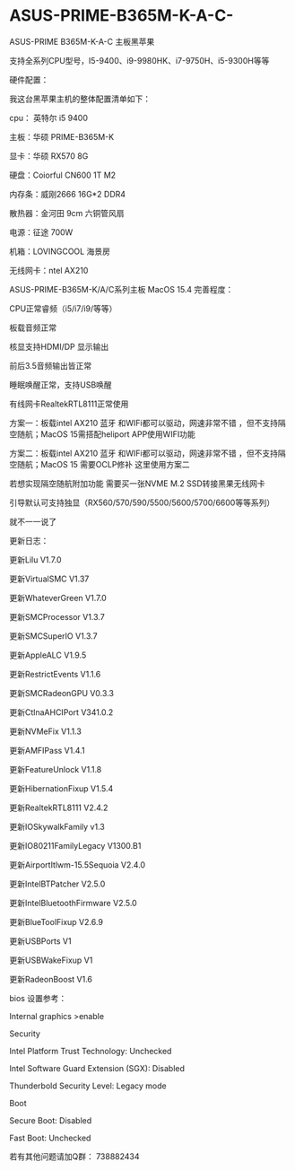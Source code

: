 # ASUS-PRIME-B365M-K-A-C-

ASUS-PRIME B365M-K-A-C 主板黑苹果

支持全系列CPU型号，I5-9400、i9-9980HK、i7-9750H、i5-9300H等等

硬件配置：

我这台黑苹果主机的整体配置清单如下：

cpu： 英特尔 i5 9400

主板：华硕 PRIME-B365M-K

显卡：华硕 RX570 8G

硬盘：Coiorful CN600 1T M2

内存条：威刚2666 16G*2 DDR4

散热器：金河田 9cm 六铜管风扇

电源：征途 700W

机箱：LOVINGCOOL 海景房

无线网卡：ntel AX210

ASUS-PRIME-B365M-K/A/C系列主板 MacOS 15.4 完善程度：

CPU正常睿频（i5/i7/i9/等等）

板载音频正常

核显支持HDMI/DP 显示输出

前后3.5音频输出皆正常

睡眠唤醒正常，支持USB唤醒

有线网卡RealtekRTL8111正常使用

方案一：板载intel AX210 蓝牙 和WIFi都可以驱动，网速非常不错 ，但不支持隔空随航；MacOS 15需搭配heliport APP使用WIFI功能

方案二：板载intel AX210 蓝牙 和WIFi都可以驱动，网速非常不错 ，但不支持隔空随航；MacOS 15  需要OCLP修补  这里使用方案二

若想实现隔空随航附加功能 需要买一张NVME M.2 SSD转接黑果无线网卡

引导默认可支持独显（RX560/570/590/5500/5600/5700/6600等等系列）

就不一一说了


更新日志：

更新Lilu V1.7.0

更新VirtualSMC V1.37

更新WhateverGreen V1.7.0

更新SMCProcessor V1.3.7

更新SMCSuperIO V1.3.7

更新AppleALC V1.9.5

更新RestrictEvents V1.1.6

更新SMCRadeonGPU V0.3.3

更新CtlnaAHCIPort V341.0.2

更新NVMeFix V1.1.3

更新AMFIPass V1.4.1

更新FeatureUnlock V1.1.8

更新HibernationFixup V1.5.4

更新RealtekRTL8111 V2.4.2

更新IOSkywalkFamily v1.3

更新IO80211FamilyLegacy V1300.B1

更新AirportItlwm-15.5Sequoia V2.4.0

更新IntelBTPatcher V2.5.0

更新IntelBluetoothFirmware V2.5.0

更新BlueToolFixup V2.6.9

更新USBPorts V1

更新USBWakeFixup V1

更新RadeonBoost V1.6

bios 设置参考：

Internal graphics >enable

Security

Intel Platform Trust Technology: Unchecked

Intel Software Guard Extension (SGX): Disabled

Thunderbold Security Level: Legacy mode

Boot

Secure Boot: Disabled

Fast Boot: Unchecked

若有其他问题请加Q群：
738882434
